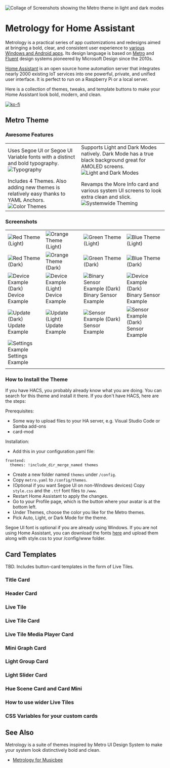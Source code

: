 ![Collage of Screenshots showing the Metro theme in light and dark modes](https://raw.githubusercontent.com/Madelena/Metrology-for-Hass/main/examples/HA%20Metrology%20-%20Metro%20Theme%20-%20Collage.png)

# Metrology for Home Assistant

Metrology is a practical series of app customizations and redesigns aimed at bringing a bold, clear, and consistent user experience to [various Windows and Android apps](https://github.com/Madelena?tab=repositories&q=Metrology). Its design language is based on [Metro](https://en.wikipedia.org/wiki/Metro_(design_language)) and [Fluent](https://www.microsoft.com/design/fluent/) design systems pioneered by Microsoft Design since the 2010s.

[Home Assistant](https://www.home-assistant.io/) is an open source home automation server that integrates nearly 2000 existing IoT services into one powerful, private, and unified user interface. It is perfect to run on a Raspberry Pi or a local server.

Here is a collection of themes, tweaks, and template buttons to make your Home Assistant look bold, modern, and clean.

[![ko-fi](https://ko-fi.com/img/githubbutton_sm.svg)](https://ko-fi.com/madelena)

## Metro Theme

### Awesome Features

<table>
  <tr width="50%">
    <td>Uses Segoe UI or Segoe UI Variable fonts with a distinct and bold typography. <img alt="Typography" src="https://raw.githubusercontent.com/Madelena/Metrology-for-Hass/main/examples/Metro%20Theme%20Thumbnail%201.png"/></td>
    <td>Supports Light and Dark Modes natively. Dark Mode has a true black background great for AMOLED screens. <img alt="Light and Dark Modes" src="https://raw.githubusercontent.com/Madelena/Metrology-for-Hass/main/examples/Metro%20Theme%20Thumbnail%202.png"/></td>
  </tr>
  <tr width="50%">
    <td>Includes 4 Themes. Also adding new themes is relatively easy thanks to YAML Anchors. <img alt="Color Themes" src="https://raw.githubusercontent.com/Madelena/Metrology-for-Hass/main/examples/Metro%20Theme%20Thumbnail%203.png"/></td>
    <td>Revamps the More Info card and various system UI screens to look extra clean and slick. <img alt="Systemwide Theming" src="https://raw.githubusercontent.com/Madelena/Metrology-for-Hass/main/examples/Metro%20Theme%20Thumbnail%204.png"/></td>
  </tr>
</table>

### Screenshots

|   |   |   |   |
|--- | --- | ---| ---|
| ![Red Theme (Light)](https://raw.githubusercontent.com/Madelena/Metrology-for-Hass/main/examples/HA%20Metrology%20-%20Color%20Themes%20-%20Red%20(Light).png) | ![Orange Theme (Light)](https://raw.githubusercontent.com/Madelena/Metrology-for-Hass/main/examples/HA%20Metrology%20-%20Color%20Themes%20-%20Orange%20(Light).png) | ![Green Theme (Light)](https://raw.githubusercontent.com/Madelena/Metrology-for-Hass/main/examples/HA%20Metrology%20-%20Color%20Themes%20-%20Green%20(Light).png) | ![Blue Theme (Light)](https://raw.githubusercontent.com/Madelena/Metrology-for-Hass/main/examples/HA%20Metrology%20-%20Color%20Themes%20-%20Blue%20(Light).png) |
| ![Red Theme (Dark)](https://raw.githubusercontent.com/Madelena/Metrology-for-Hass/main/examples/HA%20Metrology%20-%20Color%20Themes%20-%20Red%20(Dark).png) | ![Orange Theme (Dark)](https://raw.githubusercontent.com/Madelena/Metrology-for-Hass/main/examples/HA%20Metrology%20-%20Color%20Themes%20-%20Orange%20(Dark).png) | ![Green Theme (Dark)](https://raw.githubusercontent.com/Madelena/Metrology-for-Hass/main/examples/HA%20Metrology%20-%20Color%20Themes%20-%20Green%20(Dark).png) | ![Blue Theme (Dark)](https://raw.githubusercontent.com/Madelena/Metrology-for-Hass/main/examples/HA%20Metrology%20-%20Color%20Themes%20-%20Blue%20(Dark).png) |
| ![Device Example (Dark)](https://raw.githubusercontent.com/Madelena/Metrology-for-Hass/main/examples/HA%20Metrology%20-%20Device%20Example%20(Dark).png) Device Example | ![Device Example (Light)](https://raw.githubusercontent.com/Madelena/Metrology-for-Hass/main/examples/HA%20Metrology%20-%20Device%20Example%20(Light).png) Device Example | ![Binary Sensor Example (Dark)](https://raw.githubusercontent.com/Madelena/Metrology-for-Hass/main/examples/HA%20Metrology%20-%20More%20Info%20Box%20Example%20-%20Binary%20Sensor%20(Dark).png) Binary Sensor Example | ![Device Example (Dark)](https://raw.githubusercontent.com/Madelena/Metrology-for-Hass/main/examples/HA%20Metrology%20-%20More%20Info%20Box%20Example%20-%20Binary%20Sensor%20(Light).png) Binary Sensor Example | 
| ![Update (Dark)](https://raw.githubusercontent.com/Madelena/Metrology-for-Hass/main/examples/HA%20Metrology%20-%20More%20Info%20Box%20Example%20-%20Update%20(Dark).png) Update Example | ![Update (Light)](https://raw.githubusercontent.com/Madelena/Metrology-for-Hass/main/examples/HA%20Metrology%20-%20More%20Info%20Box%20Example%20-%20Update%20(Light).png) Update Example | ![Sensor Example (Dark)](https://raw.githubusercontent.com/Madelena/Metrology-for-Hass/main/examples/HA%20Metrology%20-%20More%20Info%20Box%20Example%20-%20Sensor%20(Dark).png) Sensor Example | ![Sensor Example (Dark)](https://raw.githubusercontent.com/Madelena/Metrology-for-Hass/main/examples/HA%20Metrology%20-%20More%20Info%20Box%20Example%20-%20Sensor%20(Light).png) Sensor Example | 
| ![Settings Example](https://raw.githubusercontent.com/Madelena/Metrology-for-Hass/main/examples/HA%20Metrology%20-%20Settings%20Example%20(Light).png) Settings Example | | | |
| | | |

### How to Install the Theme

If you have HACS, you probably already know what you are doing. You can search for this theme and install it there. If you don't have HACS, here are the steps:

Prerequisites:

- Some way to upload files to your HA server, e.g. Visual Studio Code or Samba add-ons
- card-mod

Installation:

- Add this in your configuration.yaml file:

```
frontend:
  themes: !include_dir_merge_named themes
```

- Create a new folder named `themes` under `/config`.
- Copy `metro.yaml` to `/config/themes`.
- (Optional if you want Segoe UI on non-Windows devices) Copy `style.css` and the `.ttf` font files to `/www`.
- Restart Home Assistant to apply the changes.
- Go to your Profile page, which is the button where your avatar is at the bottom left.
- Under Themes, choose the color you like for the Metro themes.
- Pick Auto, Light, or Dark Mode for the theme.

Segoe UI font is optional if you are already using Windows. If you are not using Home Assistant, you can download the fonts [here](https://docs.microsoft.com/en-us/windows/apps/design/downloads/#fonts) and upload them along with style.css to your /config/www folder.

## Card Templates

TBD. Includes button-card templates in the form of Live Tiles.

### Title Card


### Header Card


### Live Tile


### Live Tile Card


### Live Tile Media Player Card


### Mini Graph Card


### Light Group Card


### Light Slider Card


### Hue Scene Card and Card Mini


### How to use wider Live Tiles


### CSS Variables for your custom cards



## See Also

Metrology is a suite of themes inspired by Metro UI Design System to make your system look distinctively bold and clean.

- [Metrology for Musicbee](https://github.com/Madelena/Metrology-for-Musicbee)
